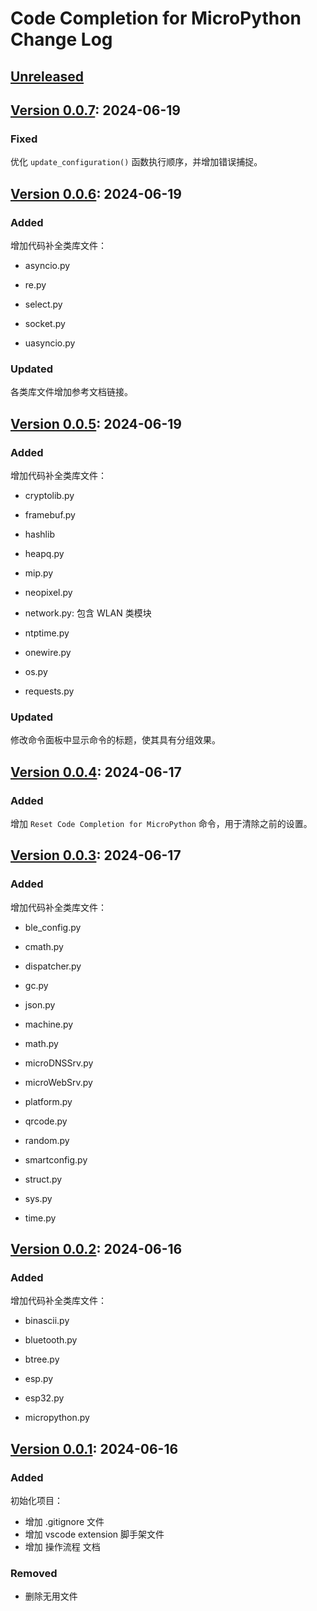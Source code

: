 # Code Completion for MicroPython Change Log

## [Unreleased]

## [Version 0.0.7]: 2024-06-19

### Fixed

优化 `update_configuration()` 函数执行顺序，并增加错误捕捉。


## [Version 0.0.6]: 2024-06-19

### Added

增加代码补全类库文件：

* asyncio.py

* re.py

* select.py
* socket.py

* uasyncio.py

### Updated

各类库文件增加参考文档链接。


## [Version 0.0.5]: 2024-06-19

### Added

增加代码补全类库文件：

* cryptolib.py

* framebuf.py

* hashlib
* heapq.py

* mip.py

* neopixel.py
* network.py: 包含 WLAN 类模块
* ntptime.py

* onewire.py
* os.py

* requests.py

### Updated

修改命令面板中显示命令的标题，使其具有分组效果。


## [Version 0.0.4]: 2024-06-17

### Added

增加 `Reset Code Completion for MicroPython` 命令，用于清除之前的设置。


## [Version 0.0.3]: 2024-06-17

### Added

增加代码补全类库文件：

* ble_config.py

* cmath.py

* dispatcher.py

* gc.py

* json.py

* machine.py
* math.py
* microDNSSrv.py
* microWebSrv.py

* platform.py

* qrcode.py

* random.py

* smartconfig.py
* struct.py
* sys.py

* time.py


## [Version 0.0.2]: 2024-06-16

### Added

增加代码补全类库文件：

* binascii.py
* bluetooth.py
* btree.py

* esp.py
* esp32.py

* micropython.py


## [Version 0.0.1]: 2024-06-16

### Added

初始化项目：

* 增加 .gitignore 文件
* 增加 vscode extension 脚手架文件
* 增加 操作流程 文档

### Removed

* 删除无用文件


[unreleased]: https://gitee.com/walkline/code-completion-for-micropython/compare/v0.0.7...HEAD
[Version 0.0.7]: https://gitee.com/walkline/code-completion-for-micropython/compare/v0.0.6...v0.0.7
[Version 0.0.6]: https://gitee.com/walkline/code-completion-for-micropython/compare/v0.0.5...v0.0.6
[Version 0.0.5]: https://gitee.com/walkline/code-completion-for-micropython/compare/v0.0.4...v0.0.5
[Version 0.0.4]: https://gitee.com/walkline/code-completion-for-micropython/compare/v0.0.3...v0.0.4
[Version 0.0.3]: https://gitee.com/walkline/code-completion-for-micropython/compare/v0.0.2...v0.0.3
[Version 0.0.2]: https://gitee.com/walkline/code-completion-for-micropython/compare/v0.0.1...v0.0.2
[Version 0.0.1]: https://gitee.com/walkline/code-completion-for-micropython/releases/tag/v0.0.1